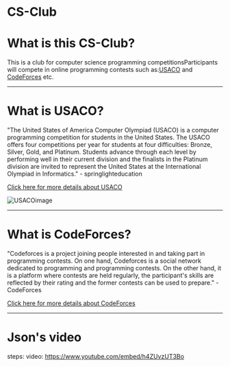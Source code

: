# CS-Club


# What is this CS-Club?
This is a club for computer science programming competitionsParticipants will compete in online programming contests such as:[USACO](http://www.usaco.org)
 and [CodeForces](http://codeforces.com) etc.
 
 
 
--------------------------------------------------------------------------------------------------------------------------------------------------------------------



# What is USACO?
"The United States of America Computer Olympiad (USACO) is a computer programming competition for students in the United States. The USACO offers four competitions per year for students at four difficulties: Bronze, Silver, Gold, and Platinum. Students advance through each level by performing well in their current division and the finalists in the Platinum division are invited to represent the United States at the International Olympiad in Informatics." - springlighteducation

[Click here for more details about USACO](https://usaco.guide/#:~:text=USACO%20stands%20for%20the%20USA%20Computing%20Olympiad.%20Check,No%2C%20USACO%20does%20not%20have%20an%20official%20syllabus.)

![USACOimage](https://github.com/[LeonHa-23]/[reponame]/blob/[main]/usaco.png?raw=true)




--------------------------------------------------------------------------------------------------------------------------------------------------------------------




# What is CodeForces?
"Codeforces is a project joining people interested in and taking part in programming contests. On one hand, Codeforces is a social network dedicated to programming and programming contests. On the other hand, it is a platform where contests are held regularly, the participant's skills are reflected by their rating and the former contests can be used to prepare." - CodeForces

[Click here for more details about CodeForces](https://codeforces.com/help#:~:text=Codeforces%20is%20a%20project%20joining%20people%20interested%20in,the%20former%20contests%20can%20be%20used%20to%20prepare.)



--------------------------------------------------------------------------------------------------------------------------------------------------------------------

# Json's video
steps:
 video: https://www.youtube.com/embed/h4ZUvzUT3Bo



